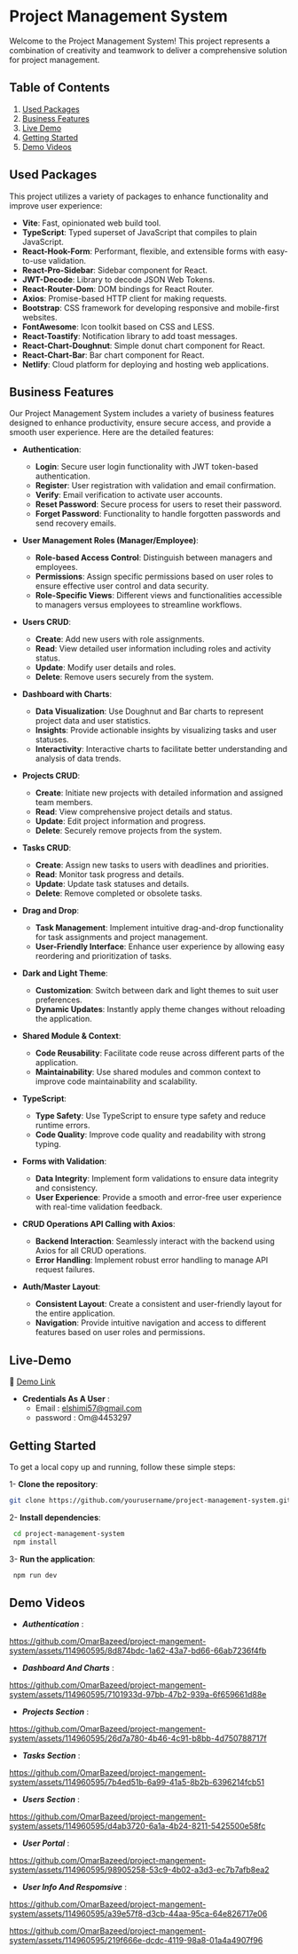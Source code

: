 # Project Management System

Welcome to the Project Management System! This project represents a combination of creativity and teamwork to deliver a comprehensive solution for project management.

## Table of Contents
1. [Used Packages](#used-packages)
2. [Business Features](#business-features)
3. [Live Demo](#live-demo)
4. [Getting Started](#getting-started)
5. [Demo Videos](#demo-videos)

## Used Packages

This project utilizes a variety of packages to enhance functionality and improve user experience:

- **Vite**: Fast, opinionated web build tool.
- **TypeScript**: Typed superset of JavaScript that compiles to plain JavaScript.
- **React-Hook-Form**: Performant, flexible, and extensible forms with easy-to-use validation.
- **React-Pro-Sidebar**: Sidebar component for React.
- **JWT-Decode**: Library to decode JSON Web Tokens.
- **React-Router-Dom**: DOM bindings for React Router.
- **Axios**: Promise-based HTTP client for making requests.
- **Bootstrap**: CSS framework for developing responsive and mobile-first websites.
- **FontAwesome**: Icon toolkit based on CSS and LESS.
- **React-Toastify**: Notification library to add toast messages.
- **React-Chart-Doughnut**: Simple donut chart component for React.
- **React-Chart-Bar**: Bar chart component for React.
- **Netlify**: Cloud platform for deploying and hosting web applications.


## Business Features

Our Project Management System includes a variety of business features designed to enhance productivity, ensure secure access, and provide a smooth user experience. Here are the detailed features:

- **Authentication**: 
  - **Login**: Secure user login functionality with JWT token-based authentication.
  - **Register**: User registration with validation and email confirmation.
  - **Verify**: Email verification to activate user accounts.
  - **Reset Password**: Secure process for users to reset their password.
  - **Forget Password**: Functionality to handle forgotten passwords and send recovery emails.

- **User Management Roles (Manager/Employee)**: 
  - **Role-based Access Control**: Distinguish between managers and employees.
  - **Permissions**: Assign specific permissions based on user roles to ensure effective user control and data security.
  - **Role-Specific Views**: Different views and functionalities accessible to managers versus employees to streamline workflows.

- **Users CRUD**:
  - **Create**: Add new users with role assignments.
  - **Read**: View detailed user information including roles and activity status.
  - **Update**: Modify user details and roles.
  - **Delete**: Remove users securely from the system.

- **Dashboard with Charts**:
  - **Data Visualization**: Use Doughnut and Bar charts to represent project data and user statistics.
  - **Insights**: Provide actionable insights by visualizing tasks and user statuses.
  - **Interactivity**: Interactive charts to facilitate better understanding and analysis of data trends.

- **Projects CRUD**:
  - **Create**: Initiate new projects with detailed information and assigned team members.
  - **Read**: View comprehensive project details and status.
  - **Update**: Edit project information and progress.
  - **Delete**: Securely remove projects from the system.

- **Tasks CRUD**:
  - **Create**: Assign new tasks to users with deadlines and priorities.
  - **Read**: Monitor task progress and details.
  - **Update**: Update task statuses and details.
  - **Delete**: Remove completed or obsolete tasks.

- **Drag and Drop**:
  - **Task Management**: Implement intuitive drag-and-drop functionality for task assignments and project management.
  - **User-Friendly Interface**: Enhance user experience by allowing easy reordering and prioritization of tasks.

- **Dark and Light Theme**:
  - **Customization**: Switch between dark and light themes to suit user preferences.
  - **Dynamic Updates**: Instantly apply theme changes without reloading the application.

- **Shared Module & Context**:
  - **Code Reusability**: Facilitate code reuse across different parts of the application.
  - **Maintainability**: Use shared modules and common context to improve code maintainability and scalability.

- **TypeScript**:
  - **Type Safety**: Use TypeScript to ensure type safety and reduce runtime errors.
  - **Code Quality**: Improve code quality and readability with strong typing.

- **Forms with Validation**:
  - **Data Integrity**: Implement form validations to ensure data integrity and consistency.
  - **User Experience**: Provide a smooth and error-free user experience with real-time validation feedback.

- **CRUD Operations API Calling with Axios**:
  - **Backend Interaction**: Seamlessly interact with the backend using Axios for all CRUD operations.
  - **Error Handling**: Implement robust error handling to manage API request failures.

- **Auth/Master Layout**:
  - **Consistent Layout**: Create a consistent and user-friendly layout for the entire application.
  - **Navigation**: Provide intuitive navigation and access to different features based on user roles and permissions.


## Live-Demo

📎 [Demo Link](https://project-mange-sys.netlify.app)

+ ****Credentials As A User**** :
  - Email : elshimi57@gmail.com
  - password : Om@4453297

## Getting Started

To get a local copy up and running, follow these simple steps:

1- **Clone the repository**:
   ```sh
   git clone https://github.com/yourusername/project-management-system.git
   ```
2- **Install dependencies**:
  ```sh
   cd project-management-system
   npm install
  ```
3- **Run the application**:
   ```sh
    npm run dev
   ```


## Demo Videos
+ ***Authentication*** :

  
https://github.com/OmarBazeed/project-mangement-system/assets/114960595/8d874bdc-1a62-43a7-bd66-66ab7236f4fb

+ ***Dashboard And Charts*** :
  

https://github.com/OmarBazeed/project-mangement-system/assets/114960595/7101933d-97bb-47b2-939a-6f659661d88e

+ ***Projects Section*** :
  

https://github.com/OmarBazeed/project-mangement-system/assets/114960595/26d7a780-4b46-4c91-b8bb-4d750788717f

+ ***Tasks Section*** :


https://github.com/OmarBazeed/project-mangement-system/assets/114960595/7b4ed51b-6a99-41a5-8b2b-6396214fcb51

+ ***Users Section*** :


https://github.com/OmarBazeed/project-mangement-system/assets/114960595/d4ab3720-6a1a-4b24-8211-5425500e58fc

+ ***User Portal*** :


https://github.com/OmarBazeed/project-mangement-system/assets/114960595/98905258-53c9-4b02-a3d3-ec7b7afb8ea2

+ ***User Info And Respomsive*** :


https://github.com/OmarBazeed/project-mangement-system/assets/114960595/a39e57f8-d3cb-44aa-95ca-64e826717e06



https://github.com/OmarBazeed/project-mangement-system/assets/114960595/219f666e-dcdc-4119-98a8-01a4a4907f96






   
